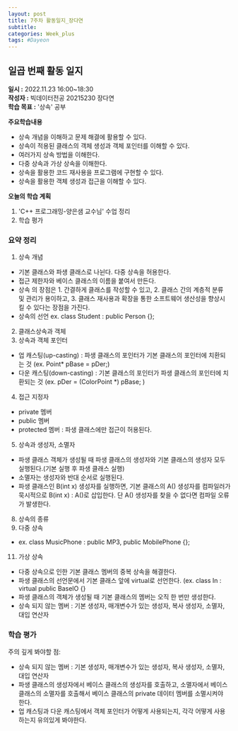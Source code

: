 ```yaml
---
layout: post
title: 7주차 활동일지_장다연
subtitle:
categories: Week_plus
tags: #Dayeon
---
```

## 일곱 번째 활동 일지
**일시 :** 2022.11.23 16:00~18:30  
**작성자 :** 빅데이터전공 20215230 장다연  
**학습 목표 :** '상속' 공부 

**주요학습내용**
- 상속 개념을 이해하고 문제 해결에 활용할 수 있다.
- 상속이 적용된 클래스의 객체 생성과 객체 포인터를 이해할 수 있다.
- 여러가지 상속 방법을 이해한다.
- 다중 상속과 가상 상속을 이해한다.
- 상속을 활용한 코드 재사용을 프로그램에 구현할 수 있다.
- 상속을 활용한 객체 생성과 접근을 이해할 수 있다.

**오늘의 학습 계획**
1. 'C++ 프로그래밍-양은샘 교수님' 수업 정리
2. 학습 평가

### 요약 정리
1. 상속 개념
 - 기본 클래스와 파생 클래스로 나뉜다. 다중 상속을 허용한다.
 - 접근 제한자와 베이스 클래스의 이름을 붙여서 만든다.
 - 상속 의 장점은 1. 간결하게 클래스를 작성할 수 있고, 2. 클래스 간의 계층적 분류 및 관리가 용이하고, 3. 클래스 재사용과 확장을 통한 소프트웨어 생산성을 향상시킬 수 있다는 장점을 가진다.
 - 상속의 선언 ex. class Student : public Person {};
2. 클래스상속과 객체
3. 상속과 객체 포인터
 - 업 캐스팅(up-casting) : 파생 클래스의 포인터가 기본 클래스의 포인터에 치환되는 것 (ex. Point* pBase = pDer;)
 - 다운 캐스팅(down-casting) : 기본 클래스의 포인터가 파생 클래스의 포인터에 치환되는 것 (ex. pDer = (ColorPoint *) pBase; )
4. 접근 지정자
 - private 멤버
 - public 멤버
 - protected 멤버 : 파생 클래스에만 접근이 허용된다.
5. 상속과 생성자, 소멸자
 - 파생 클래스 객체가 생성될 때 파생 클래스의 생성자와 기본 클래스의 생성자 모두 실행된다.(기본 실행 후 파생 클래스 실행)
 - 소멸자는 생성자와 반대 순서로 실행된다.
 -  파생 클래스인 B(int x) 생성자를 실행하면, 기본 클래스의 A() 생성자를 컴파일러가 묵시적으로 B(int x) : A()로 삽입한다. 단 A() 생성자를 찾을 수 없다면 컴파일 오류가 발생한다.
8. 상속의 종류
9. 다중 상속
 - ex. class MusicPhone : public MP3, public MobilePhone {};
11. 가상 상속
 - 다중 상속으로 인한 기본 클래스 멤버의 중복 상속을 해결한다.
 - 파생 클래스의 선언문에서 기본 클래스 앞에 virtual로 선언한다. (ex. class In : virtual public BaseIO {}
 - 파생 클래스의 객체가 생성될 때 기본 클래스의 멤버는 오직 한 번만 생성한다.
 - 상속 되지 않는 멤버 : 기본 생성자, 매개변수가 있는 생성자, 복사 생성자, 소멸자, 대입 연산자
  
### 학습 평가
  주의 깊게 봐야할 점:
  - 상속 되지 않는 멤버 : 기본 생성자, 매개변수가 있는 생성자, 복사 생성자, 소멸자, 대입 연산자
  - 파생 클래스의 생성자에서 베이스 클래스의 생성자를 호출하고, 소멸자에서 베이스 클래스의 소멸자를 호출해서 베이스 클래스의 private 데이터 멤버를 소멸시켜야 한다.
  - 업 캐스팅과 다운 캐스팅에서 객체 포인터가 어떻게 사용되는지, 각각 어떻게 사용하는지 유의있게 봐야한다.
